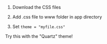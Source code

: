 1. Download the CSS files

2. Add .css file to www folder in app directory

3. Set `theme = "myfile.css"`

Try this with the "Quartz" theme!
